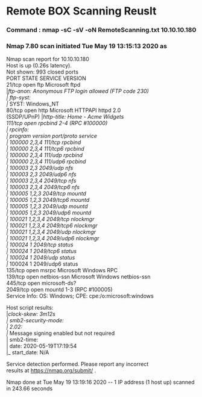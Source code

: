 # Remote BOX Scanning Reuslt

### Command :  nmap -sC -sV -oN RemoteScanning.txt 10.10.10.180

### Nmap 7.80 scan initiated Tue May 19 13:15:13 2020 as
Nmap scan report for 10.10.10.180 <br>
Host is up (0.26s latency).<br>
Not shown: 993 closed ports<br>
PORT     STATE SERVICE       VERSION <br>
21/tcp   open  ftp           Microsoft ftpd <br>
|_ftp-anon: Anonymous FTP login allowed (FTP code 230) <br>
| ftp-syst: <br>
|_  SYST: Windows_NT <br>
80/tcp   open  http          Microsoft HTTPAPI httpd 2.0    <br>(SSDP/UPnP)
|_http-title: Home - Acme Widgets <br>
111/tcp  open  rpcbind       2-4 (RPC #100000) <br>
| rpcinfo: <br>
|   program version    port/proto  service <br>
|   100000  2,3,4        111/tcp   rpcbind <br>
|   100000  2,3,4        111/tcp6  rpcbind <br>
|   100000  2,3,4        111/udp   rpcbind <br>
|   100000  2,3,4        111/udp6  rpcbind <br>
|   100003  2,3         2049/udp   nfs <br>
|   100003  2,3         2049/udp6  nfs <br>
|   100003  2,3,4       2049/tcp   nfs <br>
|   100003  2,3,4       2049/tcp6  nfs <br>
|   100005  1,2,3       2049/tcp   mountd <br>
|   100005  1,2,3       2049/tcp6  mountd <br>
|   100005  1,2,3       2049/udp   mountd <br>
|   100005  1,2,3       2049/udp6  mountd <br>
|   100021  1,2,3,4     2049/tcp   nlockmgr <br>
|   100021  1,2,3,4     2049/tcp6  nlockmgr <br>
|   100021  1,2,3,4     2049/udp   nlockmgr <br>
|   100021  1,2,3,4     2049/udp6  nlockmgr <br>
|   100024  1           2049/tcp   status <br>
|   100024  1           2049/tcp6  status <br>
|   100024  1           2049/udp   status <br>
|_  100024  1           2049/udp6  status <br>
135/tcp  open  msrpc         Microsoft Windows RPC <br>
139/tcp  open  netbios-ssn   Microsoft Windows netbios-ssn <br>
445/tcp  open  microsoft-ds? <br>
2049/tcp open  mountd        1-3 (RPC #100005) <br> 
Service Info: OS: Windows; CPE: cpe:/o:microsoft:windows <br>

Host script results: <br>
|_clock-skew: 3m12s <br>
| smb2-security-mode:  <br>
|   2.02:  <br>
|_    Message signing enabled but not required <br>
| smb2-time:  <br>
|   date: 2020-05-19T17:19:54 <br>
|_  start_date: N/A <br>

Service detection performed. Please report any incorrect  <br>results at https://nmap.org/submit/ . <br>

Nmap done at Tue May 19 13:19:16 2020 -- 1 IP address (1 host up) scanned in 243.66 seconds  <br>
